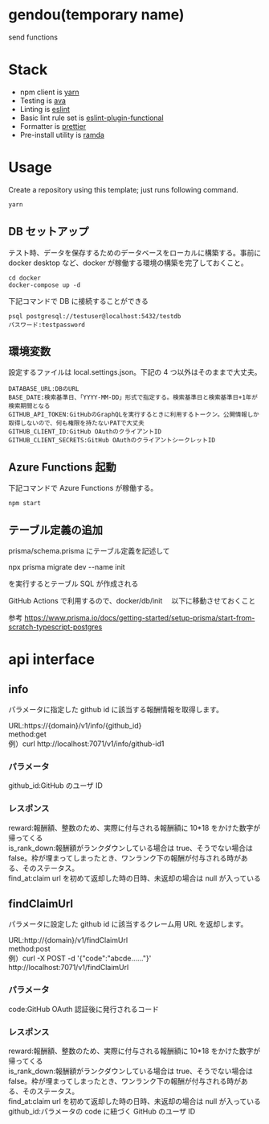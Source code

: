 # gendou(temporary name)

send functions

# Stack

- npm client is [yarn](https://github.com/yarnpkg/yarn)
- Testing is [ava](https://github.com/avajs/ava)
- Linting is [eslint](https://github.com/eslint/eslint)
- Basic lint rule set is [eslint-plugin-functional](https://github.com/jonaskello/eslint-plugin-functional)
- Formatter is [prettier](https://github.com/prettier/prettier)
- Pre-install utility is [ramda](https://github.com/ramda/ramda)

# Usage

Create a repository using this template; just runs following command.

```bash
yarn
```

## DB セットアップ

テスト時、データを保存するためのデータベースをローカルに構築する。事前に docker desktop など、docker が稼働する環境の構築を完了しておくこと。

```
cd docker
docker-compose up -d
```

下記コマンドで DB に接続することができる

```
psql postgresql://testuser@localhost:5432/testdb
パスワード:testpassword
```

## 環境変数

設定するファイルは local.settings.json。下記の 4 つ以外はそのままで大丈夫。

```
DATABASE_URL:DBのURL
BASE_DATE:検索基準日、「YYYY-MM-DD」形式で指定する。検索基準日と検索基準日+1年が検索期間となる
GITHUB_API_TOKEN:GitHubのGraphQLを実行するときに利用するトークン。公開情報しか取得しないので、何も権限を持たないPATで大丈夫
GITHUB_CLIENT_ID:GitHub OAuthのクライアントID
GITHUB_CLIENT_SECRETS:GitHub OAuthのクライアントシークレットID
```

## Azure Functions 起動

下記コマンドで Azure Functions が稼働する。

```
npm start
```

## テーブル定義の追加

prisma/schema.prisma にテーブル定義を記述して

npx prisma migrate dev --name init

を実行するとテーブル SQL が作成される

GitHub Actions で利用するので、docker/db/init 　以下に移動させておくこと

参考
https://www.prisma.io/docs/getting-started/setup-prisma/start-from-scratch-typescript-postgres

# api interface

## info

パラメータに指定した github id に該当する報酬情報を取得します。

URL:https://{domain}/v1/info/{github_id}<br>
method:get<br>
例）curl http://localhost:7071/v1/info/github-id1<br>

### パラメータ

github_id:GitHub のユーザ ID

### レスポンス

reward:報酬額、整数のため、実際に付与される報酬額に 10\*18 をかけた数字が帰ってくる<br>
is_rank_down:報酬額がランクダウンしている場合は true、そうでない場合は false。枠が埋まってしまったとき、ワンランク下の報酬が付与される時がある、そのステータス。<br>
find_at:claim url を初めて返却した時の日時、未返却の場合は null が入っている

## findClaimUrl

パラメータに設定した github id に該当するクレーム用 URL を返却します。

URL:http://{domain}/v1/findClaimUrl<br>
method:post<br>
例）curl -X POST -d '{"code":"abcde......"}' http://localhost:7071/v1/findClaimUrl<br>

### パラメータ

code:GitHub OAuth 認証後に発行されるコード

### レスポンス

reward:報酬額、整数のため、実際に付与される報酬額に 10\*18 をかけた数字が帰ってくる<br>
is_rank_down:報酬額がランクダウンしている場合は true、そうでない場合は false。枠が埋まってしまったとき、ワンランク下の報酬が付与される時がある、そのステータス。<br>
find_at:claim url を初めて返却した時の日時、未返却の場合は null が入っている<br>
github_id:パラメータの code に紐づく GitHub のユーザ ID<br>
